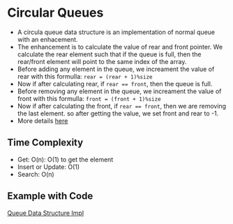 # Circular Queues

- A circula queue data structure is an implementation of normal queue with an enhacement.
- The enhancement is to calculate the value of rear and front pointer. We calculate the rear element such that if the queue is full, then the rear/front element will point to the same index of the array.
- Before adding any element in the queue, we increament the value of rear with this formulla: `rear = (rear + 1)%size`
- Now if after calculating rear, if `rear == front`,  then the queue is full.
- Before removing any element in the queue, we increament the value of front with this formulla: `front = (front + 1)%size`
- Now if after calculating the front, if `rear == front`, then we are removing the last element. so after getting the value, we set front and rear to -1.
- More details [here](https://prepinsta.com/data-structures-algorithms/circular-queue-using-array-in-c/)

## **Time Complexity**

- Get: O(n): O(1) to get the element
- Insert or Update: O(1)
- Search: O(n)

## **Example with Code**

[Queue Data Structure Impl](src/datastructures/basic/QueueDS.java)